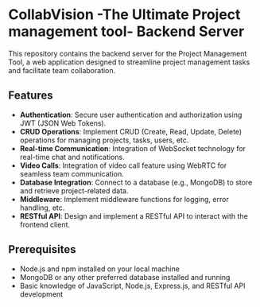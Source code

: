 # CollabVision -The Ultimate Project management tool- Backend Server

This repository contains the backend server for the Project Management Tool, a web application designed to streamline project management tasks and facilitate team collaboration.

## Features

- **Authentication**: Secure user authentication and authorization using JWT (JSON Web Tokens).
- **CRUD Operations**: Implement CRUD (Create, Read, Update, Delete) operations for managing projects, tasks, users, etc.
- **Real-time Communication**: Integration of WebSocket technology for real-time chat and notifications.
- **Video Calls**: Integration of video call feature using WebRTC for seamless team communication.
- **Database Integration**: Connect to a database (e.g., MongoDB) to store and retrieve project-related data.
- **Middleware**: Implement middleware functions for logging, error handling, etc.
- **RESTful API**: Design and implement a RESTful API to interact with the frontend client.

## Prerequisites

- Node.js and npm installed on your local machine
- MongoDB or any other preferred database installed and running
- Basic knowledge of JavaScript, Node.js, Express.js, and RESTful API development

